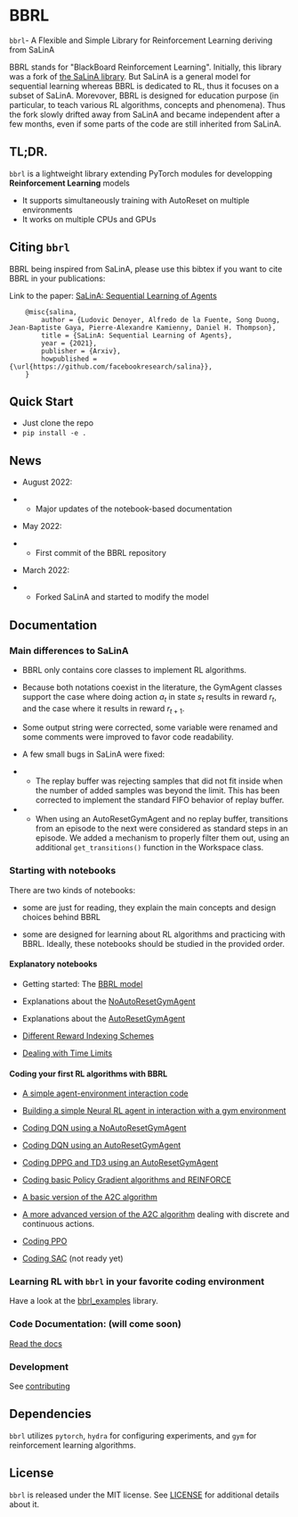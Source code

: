 # BBRL

`bbrl`- A Flexible and Simple Library for Reinforcement Learning deriving from SaLinA

BBRL stands for "BlackBoard Reinforcement Learning". Initially, this library was a fork of [the SaLinA library](https://github.com/facebookresearch/salina). 
But SaLinA is a general model for sequential learning whereas BBRL is dedicated to RL, thus it focuses on a subset of SaLinA. 
Morevover, BBRL is designed for education purpose (in particular, to teach various RL algorithms, concepts and phenomena). 
Thus the fork slowly drifted away from SaLinA and became independent after a few months, even if some parts of the code are still inherited from SaLinA.

## TL;DR.

`bbrl` is a lightweight library extending PyTorch modules for developping **Reinforcement Learning** models
* It supports simultaneously training with AutoReset on multiple environments
* It works on multiple CPUs and GPUs

## Citing `bbrl`

BBRL being inspired from SaLinA, please use this bibtex if you want to cite BBRL in your publications:

Link to the paper: [SaLinA: Sequential Learning of Agents](https://arxiv.org/abs/2110.07910)

```
    @misc{salina,
        author = {Ludovic Denoyer, Alfredo de la Fuente, Song Duong, Jean-Baptiste Gaya, Pierre-Alexandre Kamienny, Daniel H. Thompson},
        title = {SaLinA: Sequential Learning of Agents},
        year = {2021},
        publisher = {Arxiv},
        howpublished = {\url{https://github.com/facebookresearch/salina}},
    }

```

## Quick Start

* Just clone the repo
* `pip install -e .`


## News

* August 2022:
* * Major updates of the notebook-based documentation

* May 2022:
* * First commit of the BBRL repository

* March 2022:
* * Forked SaLinA and started to modify the model

## Documentation

### Main differences to SaLinA

- BBRL only contains core classes to implement RL algorithms.

- Because both notations coexist in the literature, the GymAgent classes support the case where doing action $a_t$ in state $s_t$ results in reward $r_t$, and the case where it results in reward $r_{t+1}$.

- Some output string were corrected, some variable were renamed and some comments were improved to favor code readability.

- A few small bugs in SaLinA were fixed:

* * The replay buffer was rejecting samples that did not fit inside when the number of added samples was beyond the limit. This has been corrected to implement the standard FIFO behavior of replay buffer.

* * When using an AutoResetGymAgent and no replay buffer, transitions from an episode to the next were considered as standard steps in an episode. We added a mechanism to properly filter them out, using an additional `get_transitions()` function in the Workspace class.

### Starting with notebooks

There are two kinds of notebooks:

- some are just for reading, they explain the main concepts and design choices behind BBRL

- some are designed for learning about RL algorithms and practicing with BBRL. Ideally, these notebooks should be studied in the provided order.

#### Explanatory notebooks

- Getting started: The [BBRL model](https://colab.research.google.com/drive/1_yp-JKkxh_P8Yhctulqm0IrLbE41oK1p?usp=sharing)

- Explanations about the [NoAutoResetGymAgent](https://colab.research.google.com/drive/1EX5O03mmWFp9wCL_Gb_-p08JktfiL2l5?usp=sharing)

- Explanations about the [AutoResetGymAgent](https://colab.research.google.com/drive/1W9Y-3fa6LsPeR6cBC1vgwBjKfgMwZvP5?usp=sharing)

- [Different Reward Indexing Schemes](https://colab.research.google.com/drive/1Cld72_FBA1aMS2U4EsyV3LGZIlQC_PsC?usp=sharing)

- [Dealing with Time Limits](https://colab.research.google.com/drive/1erLbRKvdkdDy0Zn1X_JhC01s1QAt4BBj?usp=sharing)

#### Coding your first RL algorithms with BBRL

- [A simple agent-environment interaction code](https://colab.research.google.com/drive/1gSdkOBPkIQi_my9TtwJ-qWZQS0b2X7jt?usp=sharing)

- [Building a simple Neural RL agent in interaction with a gym environment](https://colab.research.google.com/drive/1Ui481r47fNHCQsQfKwdoNEVrEiqAEokh?usp=sharing)

- [Coding DQN using a NoAutoResetGymAgent](https://colab.research.google.com/drive/1raeuB6uUVUpl-4PLArtiAoGnXj0sGjSV?usp=sharing)

- [Coding DQN using an AutoResetGymAgent](https://colab.research.google.com/drive/1H9_gkenmb_APnbygme1oEdhqMLSDc_bM?usp=sharing)

- [Coding DPPG and TD3 using an AutoResetGymAgent](https://colab.research.google.com/drive/1APBtDiaFwQHKE2rfTZioGfDM8C41e7Il?usp=sharing)

- [Coding basic Policy Gradient algorithms and REINFORCE](https://colab.research.google.com/drive/1alYfNRLQAsx0Kn4lOndy-aNaK1Oznd0Y?usp=sharing)

- [A basic version of the A2C algorithm](https://colab.research.google.com/drive/1yAQlrShysj4Q9EBpYM8pBsp2aXInhP7x?usp=sharing)

- [A more advanced version of the A2C algorithm](https://colab.research.google.com/drive/1C_mgKSTvFEF04qNc_Ljj0cZPucTJDFlO?usp=sharing) dealing with discrete and continuous actions.

- [Coding PPO](https://colab.research.google.com/drive/1KTxeRA3e0Npxa8Fa9y1OMcJCeQa41o_N?usp=sharing)

- [Coding SAC](https://colab.research.google.com/drive/1EiYsRh-fbwBUnMnAimwhFVtN_CiK5Nu8?usp=sharing) (not ready yet)

### Learning RL with `bbrl` in your favorite coding environment

Have a look at the [bbrl_examples](https://github.com/osigaud/bbrl_example.git) library.

### Code Documentation: (will come soon)

[Read the docs](https://htmlpreview.github.io/?https://github.com/osigaud/bbrl/blob/master/docs/bbrl/workspace.html)

### Development

See [contributing](CONTRIBUTING.md)

## Dependencies

`bbrl` utilizes `pytorch`, `hydra` for configuring experiments, and `gym` for reinforcement learning algorithms.

## License

`bbrl` is released under the MIT license. See [LICENSE](LICENSE) for additional details about it.
